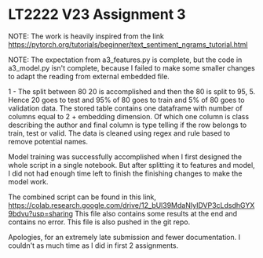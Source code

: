 # LT2222 V23 Assignment 3

NOTE: The work is heavily inspired from the link https://pytorch.org/tutorials/beginner/text_sentiment_ngrams_tutorial.html

NOTE: The expectation from a3_features.py is complete, but the code in a3_model.py isn't complete, because I failed to make some smaller changes to adapt the reading from external embedded file. 

1 - The split between 80 20 is accomplished and then the 80 is split to 95, 5. Hence 20 goes to test and 95% of 80 goes to train and 5% of 80 goes to validation data. The stored table contains one dataframe with number of columns equal to 2 + embedding dimension. Of which one column is class describing the author and final column is type telling if the row belongs to train, test or valid. The data is cleaned using regex and rule based to remove potential names.

Model training was successfully accomplished when I first designed the whole script in a single notebook. But after splitting it to features and model, I did not had enough time left to finish the finishing changes to make the model work.

The combined script can be found in this link, https://colab.research.google.com/drive/12_bUl39MdaNIyIDVP3cLdsdhGYX9bdvu?usp=sharing
This file also contains some results at the end and contains no error. This file is also pushed in the git repo.

Apologies, for an extremely late submission and fewer documentation. I couldn't as much time as I did in first 2 assignments. 
